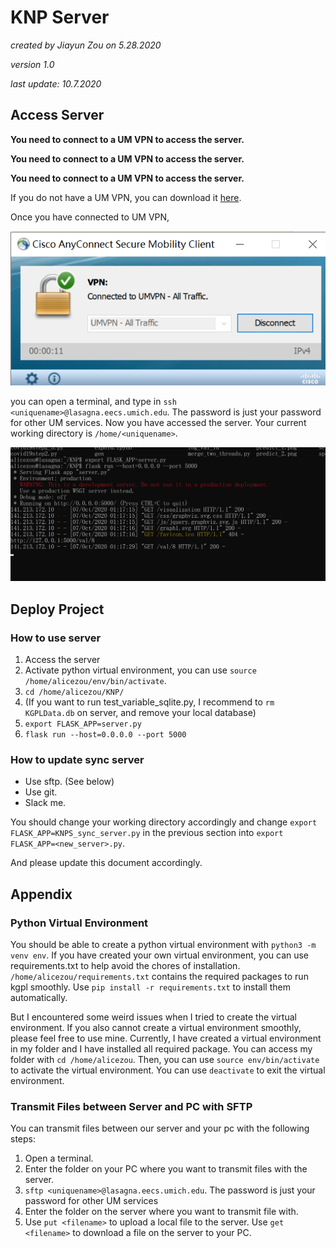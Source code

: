 # KNP Server
_created by Jiayun Zou on 5.28.2020_ 

_version 1.0_

_last update: 10.7.2020_

## Access Server
**You need to connect to a UM VPN to access the server.**

**You need to connect to a UM VPN to access the server.**

**You need to connect to a UM VPN to access the server.**

If you do not have a UM VPN, you can download it [here](https://documentation.its.umich.edu/vpn/vpn-download-windows-vpn-client).

Once you have connected to UM VPN, 

![image](cisco.png)

you can open a terminal, and type in `ssh <uniquename>@lasagna.eecs.umich.edu`. 
The password is just your password for other UM services.
Now you have accessed the server.
Your current working directory is `/home/<uniquename>`.

![image](ser.png)

## Deploy Project
### How to use server
1. Access the server
1. Activate python virtual environment, you can use `source /home/alicezou/env/bin/activate`.
1. `cd /home/alicezou/KNP/`
1. (If you want to run test_variable_sqlite.py, I recommend to `rm KGPLData.db` on server, and remove your local database)
1. `export FLASK_APP=server.py`
1. `flask run --host=0.0.0.0 --port 5000`



### How to update sync server
- Use sftp. (See below)
- Use git.
- Slack me.

You should change your working directory accordingly and change 
`export FLASK_APP=KNPS_sync_server.py` in the previous section into
`export FLASK_APP=<new_server>.py`. 

And please update this document accordingly.

## Appendix
### Python Virtual Environment
You should be able to create a python virtual environment with
`python3 -m venv env`.
If you have created your own virtual environment, you can use requirements.txt to help 
avoid the chores of installation. 
`/home/alicezou/requirements.txt` contains the required packages
to run kgpl smoothly. Use `pip install -r requirements.txt` to install them automatically.

But I encountered some weird issues when I tried to create the virtual environment. 
If you also cannot create a virtual environment smoothly, please feel free to use mine.
Currently, I have created a virtual environment in my folder
and I have installed all required package. You can access my folder with
`cd /home/alicezou`. Then, you can use `source env/bin/activate`
to activate the virtual environment. You can use `deactivate` to exit the 
virtual environment.


### Transmit Files between Server and PC with SFTP
You can transmit files between our server and your pc with the following steps:
1. Open a terminal.
2. Enter the folder on your PC where you want to transmit files with the server.
3. `sftp <uniquename>@lasagna.eecs.umich.edu`. The password is just your password for other UM services
4. Enter the folder on the server where you want to transmit file with.
5. Use `put <filename>` to upload a local file to the server.
Use `get <filename>` to download a file on the server to your PC.



